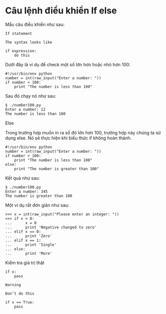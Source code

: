# Câu lệnh điều khiển If else

Mẫu câu điều khiển như sau:

```text
If statement

The syntax looks like

if expression:
    do this
```

Dưới đây là ví dụ để check một số lớn hơn hoặc nhỏ hơn 100:

```text
#!/usr/bin/env python
number = int(raw_input("Enter a number: "))
if number < 100:
    print "The number is less than 100"
```

Sau đó chạy nó như sau:

```text
$ ./number100.py
Enter a number: 12
The number is less than 100
```

Else

Trong trường hợp muốn in ra số đó lớn hơn 100, trường hợp này chúng ta sử dụng else. Nó sẽ thực hiện khi biểu thức if không hoàn thành.

```text
#!/usr/bin/env python
number = int(raw_input("Enter a number: "))
if number < 100:
    print "The number is less than 100"
else:
    print "The number is greater than 100"
```

Kết quả như sau:

```text
$ ./number100.py
Enter a number: 345
The number is greater than 100
```

Một ví dụ rất đơn giản như sau:

```text
>>> x = int(raw_input("Please enter an integer: "))
>>> if x < 0:
...      x = 0
...      print 'Negative changed to zero'
... elif x == 0:
...      print 'Zero'
... elif x == 1:
...      print 'Single'
... else:
...      print 'More'
```

Kiểm tra giá trị thật

```text
if x:
    pass

Warning

Don’t do this

if x == True:
    pass
```

